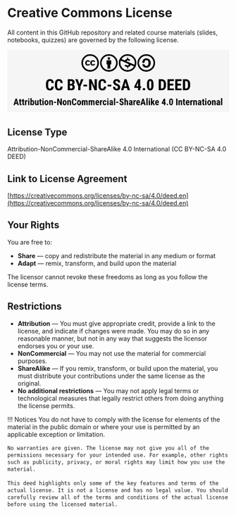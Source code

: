 # Creative Commons License

All content in this GitHub repository and related course materials (slides, notebooks, quizzes) are governed by the following license.

![License](./img/license.png)

## License Type

Attribution-NonCommercial-ShareAlike 4.0 International (CC BY-NC-SA 4.0 DEED)

## Link to License Agreement

[https://creativecommons.org/licenses/by-nc-sa/4.0/deed.en](https://creativecommons.org/licenses/by-nc-sa/4.0/deed.en)

## Your Rights

You are free to:

* **Share** — copy and redistribute the material in any medium or format
* **Adapt** — remix, transform, and build upon the material

The licensor cannot revoke these freedoms as long as you follow the license terms.

## Restrictions

* **Attribution** — You must give appropriate credit, provide a link to the license, and indicate if changes were made. You may do so in any reasonable manner, but not in any way that suggests the licensor endorses you or your use.
* **NonCommercial** — You may not use the material for commercial purposes.
* **ShareAlike** — If you remix, transform, or build upon the material, you must distribute your contributions under the same license as the original.
* **No additional restrictions** — You may not apply legal terms or technological measures that legally restrict others from doing anything the license permits.

!!! Notices
    You do not have to comply with the license for elements of the material in the public domain or where your use is permitted by an applicable exception or limitation.

    No warranties are given. The license may not give you all of the permissions necessary for your intended use. For example, other rights such as publicity, privacy, or moral rights may limit how you use the material.

    This deed highlights only some of the key features and terms of the actual license. It is not a license and has no legal value. You should carefully review all of the terms and conditions of the actual license before using the licensed material.